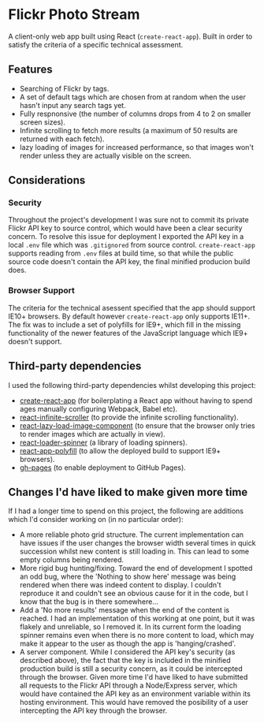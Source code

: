 # Flickr Photo Stream

A client-only web app built using React (`create-react-app`). Built in order to satisfy the criteria of a specific technical assessment.

## Features

- Searching of Flickr by tags.
- A set of default tags which are chosen from at random when the user hasn't input any search tags yet.
- Fully respnonsive (the number of columns drops from 4 to 2 on smaller screen sizes).
- Infinite scrolling to fetch more results (a maximum of 50 results are returned with each fetch).
- lazy loading of images for increased performance, so that images won't render unless they are actually visible on the screen.

## Considerations

### Security

Throughout the project's development I was sure not to commit its private Flickr API key to source control, which would have been a clear security concern. To resolve this issue for deployment I exported the API key in a local `.env` file which was `.gitignored` from source control. `create-react-app` supports reading from `.env` files at build time, so that while the public source code doesn't contain the API key, the final minified producion build does.

### Browser Support

The criteria for the technical asessent specified that the app should support IE10+ browsers. By default however `create-react-app` only supports IE11+. The fix was to include a set of polyfills for IE9+, which fill in the missing functionality of the newer features of the JavaScript language which IE9+ doesn't support.

## Third-party dependencies

I used the following third-party dependencies whilst developing this project:

- [create-react-app](https://create-react-app.dev/) (for boilerplating a React app without having to spend ages manually configuring Webpack, Babel etc).
- [react-infinite-scroller](https://www.npmjs.com/package/react-infinite-scroller) (to provide the infinite scrolling functionality).
- [react-lazy-load-image-component](https://www.npmjs.com/package/react-lazy-load-image-component) (to ensure that the browser only tries to render images which are actually in view).
- [react-loader-spinner](https://www.npmjs.com/package/react-loader-spinner) (a library of loading spinners).
- [react-app-polyfill](https://www.npmjs.com/package/react-app-polyfill) (to allow the deployed build to support IE9+ browsers).
- [gh-pages](https://www.npmjs.com/package/gh-pages) (to enable deployment to GitHub Pages).

## Changes I'd have liked to make given more time

If I had a longer time to spend on this project, the following are additions which I'd consider working on (in no particular order):

- A more reliable photo grid structure. The current implementation can have issues if the user changes the browser width several times in quick succession whilst new content is still loading in. This can lead to some empty columns being rendered.
- More rigid bug hunting/fixing. Toward the end of development I spotted an odd bug, where the 'Nothing to show here' message was being rendered when there was indeed content to display. I couldn't reproduce it and couldn't see an obvious cause for it in the code, but I know that the bug is in there somewhere...
- Add a 'No more results' message when the end of the content is reached. I had an implementation of this working at one point, but it was flakely and unreliable, so I removed it. In its current form the loading spinner remains even when there is no more content to load, which may make it appear to the user as though the app is 'hanging/crashed'.
- A server component. While I considered the API key's security (as described above), the fact that the key is included in the minified production build is still a security concern, as it could be intercepted through the browser. Given more time I'd have liked to have submitted all requests to the Flickr API through a Node/Express server, which would have contained the API key as an environment variable within its hosting environment. This would have removed the posibility of a user intercepting the API key through the browser.
